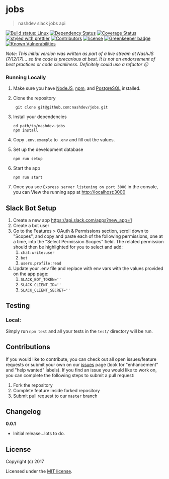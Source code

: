 # jobs

> nashdev slack jobs api

[![Build status: Linux](https://img.shields.io/travis/nashdev/jobs.svg?style=flat-square)](https://travis-ci.org/nashdev/jobs)
[![Dependency Status](https://david-dm.org/nashdev/jobs.svg?style=flat-square)](https://david-dm.org/nashdev/jobs)
[![Coverage Status](https://img.shields.io/coveralls/nashdev/jobs/master.svg?style=flat-square)](https://coveralls.io/github/nashdev/jobs?branch=master)
[![styled with prettier](https://img.shields.io/badge/styled_with-prettier-ff69b4.svg)](https://github.com/prettier/prettier)
[![Contributors](https://img.shields.io/github/contributors/nashdev/jobs.svg)](https://github.com/nashdev/jobs/graphs/contributors)
[![license](https://img.shields.io/github/license/nashdev/jobs.svg)](https://github.com/nashdev/jobs/blob/master/LICENSE)
[![Greenkeeper badge](https://badges.greenkeeper.io/nashdev/jobs.svg)](https://greenkeeper.io/)
[![Known Vulnerabilities](https://snyk.io/test/github/nashdev/jobs/badge.svg)](https://snyk.io/test/github/nashdev/jobs)

_Note: This initial version was written as part of a live stream at NashJS (7/12/17)... so the code is precarious at best. It is not an endorsement of best practices or code cleanliness. Definitely could use a refactor :stuck_out_tongue:_

### Running Locally

1.  Make sure you have [NodeJS](https://nodejs.org/), [npm](https://www.npmjs.com/), and [PostgreSQL](https://www.postgresql.org) installed.

2.  Clone the repository
    ```
     git clone git@github.com:nashdev/jobs.git
    ```
3.  Install your dependencies
    ```
    cd path/to/nashdev-jobs
    npm install
    ```
4.  Copy `.env.example` to `.env` and fill out the values.

5. Set up the development database

    ```
    npm run setup
    ```

6.  Start the app

    ```
    npm run start
    ```

7.  Once you see `Express server listening on port 3000` in the console, you can View the running app at [http://localhost:3000](http://localhost:3000)

## Slack Bot Setup

1. Create a new app https://api.slack.com/apps?new_app=1
2. Create a bot user
3. Go to the Features > OAuth & Permissions section, scroll down to "Scopes", and copy and paste each of the following permissions, one at a time, into the "Select Permission Scopes" field.  The related permission should then be highlighted for you to select and add:
   1. `chat:write:user`
   2. `bot`
   3. `users.profile:read`
4. Update your .env file and replace with env vars with the values provided on the app page:
   1. `SLACK_BOT_TOKEN=''`
   2. `SLACK_CLIENT_ID=''`
   3. `SLACK_CLIENT_SECRET=''`

## Testing

### Local:

Simply run `npm test` and all your tests in the `test/` directory will be run.

## Contributions

If you would like to contribute, you can check out all open issues/feature requests or submit your own on our [issues](https://github.com/nashdev/jobs/issues) page (look for "enhancement" and "help wanted" labels). If you find an issue you would like to work on, you can complete the following steps to submit a pull request:
1. Fork the repository
2. Complete feature inside forked repository
3. Submit pull request to our `master` branch

## Changelog

**0.0.1**

- Initial release...lots to do.

## License

Copyright (c) 2017

Licensed under the [MIT license](LICENSE).
